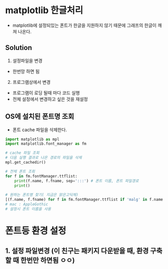 # matplotlib 한글처리
- matplotlib에 설정되있는 폰트가 한글을 지원하지 않기 때문에 그래프의 한글이 깨져 나온다.

## Solution
1. 설정파일을 변경
  - 한번망 하면 됨
2. 프로그램상에서 변경
  - 프로그램이 로딩 될때 마다 코드 실행
  - 전체 설정에서 변경하고 싶은 것을 재설정

## OS에 설치된 폰트명 조회
- 폰트 cache 파일을 삭제한다.
```python
import matplotlib as mpl
import matplotlib.font_manager as fm

# cache 파일 조회
# 다음 실행 결과로 나온 경로의 파일을 삭제
mpl.get_cachedir()

# 전체 폰트 조회
for f in fm.fontManager.ttflist:
    print(f.name, f.fname, sep=':::') # 폰트 이름, 폰트 파일경로
    print()
    
# 원하는 폰트명 찾기( 지금은 맑은고딕체)
[(f.name, f.fname) for f in fm.fontManager.ttflist if 'malg' in f.name.lower()]
# mac : AppleGothic
# 설정시 폰트 이름을 사용
```

# 폰트등 환경 설정
## 1. 설정 파일변경 (이 친구는 패키지 다운받을 때, 환경 구축할 때 한번만 하면됨 ㅇㅇ)
